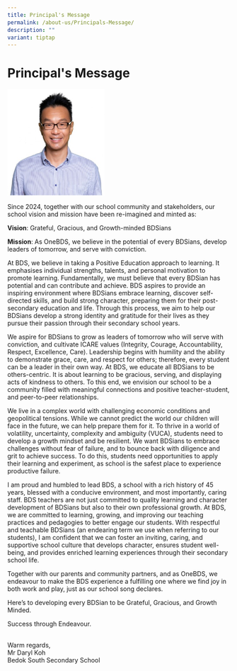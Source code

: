```yaml
---
title: Principal's Message
permalink: /about-us/Principals-Message/
description: ""
variant: tiptap
---
```

<h1>Principal's Message</h1>
<div class="isomer-image-wrapper">
<img style="width:220px;height:240px;margin-right:15px;" height="auto" width="100%" src="/images/P3.jpg">
</div>
<p>Since 2024, together with our school community and stakeholders, our school
vision and mission have been re-imagined and minted as:</p>
<p><strong>Vision</strong>: Grateful, Gracious, and Growth-minded BDSians</p>
<p><strong>Mission</strong>: As OneBDS, we believe in the potential of every
BDSians, develop leaders of tomorrow, and serve with conviction.</p>
<p>At BDS, we believe in taking a Positive Education approach to learning.
It emphasises individual strengths, talents, and personal motivation to
promote learning. Fundamentally, we must believe that every BDSian has
potential and can contribute and achieve. BDS aspires to provide an inspiring
environment where BDSians embrace learning, discover self-directed skills,
and build strong character, preparing them for their post-secondary education
and life. Through this process, we aim to help our BDSians develop a strong
identity and gratitude for their lives as they pursue their passion through
their secondary school years.</p>
<p>We aspire for BDSians to grow as leaders of tomorrow who will serve with
conviction, and cultivate ICARE values (Integrity, Courage, Accountability,
Respect, Excellence, Care). Leadership begins with humility and the ability
to demonstrate grace, care, and respect for others; therefore, every student
can be a leader in their own way. At BDS, we educate all BDSians to be
others-centric. It is about learning to be gracious, serving, and displaying
acts of kindness to others. To this end, we envision our school to be a
community filled with meaningful connections and positive teacher-student,
and peer-to-peer relationships.</p>
<p>We live in a complex world with challenging economic conditions and geopolitical
tensions. While we cannot predict the world our children will face in the
future, we can help prepare them for it. To thrive in a world of volatility,
uncertainty, complexity and ambiguity (VUCA), students need to develop
a growth mindset and be resilient. We want BDSians to embrace challenges
without fear of failure, and to bounce back with diligence and grit to
achieve success. To do this, students need opportunities to apply their
learning and experiment, as school is the safest place to experience productive
failure.</p>
<p>I am proud and humbled to lead BDS, a school with a rich history of 45
years, blessed with a conducive environment, and most importantly, caring
staff. BDS teachers are not just committed to quality learning and character
development of BDSians but also to their own professional growth. At BDS,
we are committed to learning, growing, and improving our teaching practices
and pedagogies to better engage our students. With respectful and teachable
BDSians (an endearing term we use when referring to our students), I am
confident that we can foster an inviting, caring, and supportive school
culture that develops character, ensures student well-being, and provides
enriched learning experiences through their secondary school life.</p>
<p>Together with our parents and community partners, and as OneBDS, we endeavour
to make the BDS experience a fulfilling one where we find joy in both work
and play, just as our school song declares.</p>
<p>Here’s to developing every BDSian to be Grateful, Gracious, and Growth
Minded.</p>
<p></p>
<p></p>
<p>Success through Endeavour.
<br>
<br>
</p>
<p>Warm regards,
<br>Mr Daryl Koh
<br>Bedok South Secondary School</p>